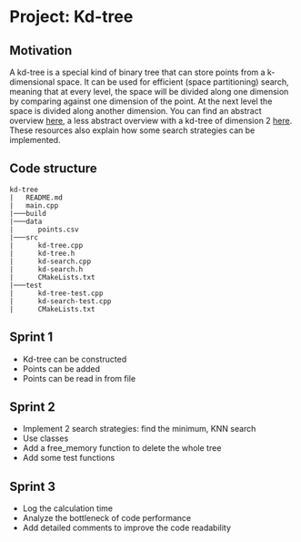 # Project: Kd-tree

## Motivation

A kd-tree is a special kind of binary tree that can store points from a k-dimensional space. It can be used for efficient (space partitioning) search, meaning that at every level, the space will be divided along one dimension by comparing against one dimension of the point. At the next level the space is divided along another dimension. You can find an abstract overview [here](https://www.ri.cmu.edu/pub_files/pub1/moore_andrew_1991_1/moore_andrew_1991_1.pdf), a less abstract overview with a kd-tree of dimension 2 [here](https://www.cs.cmu.edu/~ckingsf/bioinfo-lectures/kdtrees.pdf). These resources also explain how some search strategies can be implemented.

## Code structure

```
kd-tree
|   README.md
|   main.cpp
|───build
|───data
|      points.csv
|───src
|      kd-tree.cpp
|      kd-tree.h
|      kd-search.cpp
|      kd-search.h
|      CMakeLists.txt
|───test
|      kd-tree-test.cpp
|      kd-search-test.cpp
|      CMakeLists.txt
```


## Sprint 1

* Kd-tree can be constructed
* Points can be added 
* Points can be read in from file

## Sprint 2

* Implement 2 search strategies: find the minimum, KNN search
* Use classes 
* Add a free_memory function to delete the whole tree 
* Add some test functions



## Sprint 3

* Log the calculation time
* Analyze the bottleneck of code performance
* Add detailed comments to improve the code readability
